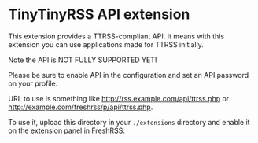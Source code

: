 # TinyTinyRSS API extension

This extension provides a TTRSS-compliant API. It means with this extension you can use applications made for TTRSS initially.

Note the API is NOT FULLY SUPPORTED YET!

Please be sure to enable API in the configuration and set an API password on your profile.

URL to use is something like http://rss.example.com/api/ttrss.php or http://example.com/freshrss/p/api/ttrss.php.

To use it, upload this directory in your `./extensions` directory and enable it on the extension panel in FreshRSS.
